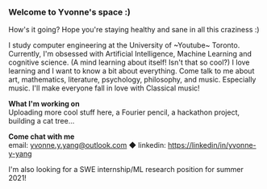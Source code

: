### Welcome to Yvonne's space :)

How's it going? Hope you're staying healthy and sane in all this craziness :)

I study computer engineering at the University of ~Youtube~ Toronto. Currently, I'm obsessed with Artificial Intelligence, Machine Learning and cognitive science. (A mind learning about itself! Isn't that so cool?) I love learning and I want to know a bit about everything. Come talk to me about art, mathematics, literature, psychology, philosophy, and music. Especially music. I'll make everyone fall in love with Classical music!

**What I'm working on**  
Uploading more cool stuff here, a Fourier pencil, a hackathon project, building a cat tree...  

**Come chat with me**  
email: yvonne.y.yang@outlook.com ◆ linkedin: [https://linkedin/in/yvonne-y-yang](yvonne-y-yang)

I'm also looking for a SWE internship/ML research position for summer 2021!

<!--
**yvonne-yang/yvonne-yang** is a ✨ _special_ ✨ repository because its `README.md` (this file) appears on your GitHub profile.

Here are some ideas to get you started:

- 🔭 I’m currently working on ...
- 🌱 I’m currently learning ...
- 👯 I’m looking to collaborate on ...
- 🤔 I’m looking for help with ...
- 💬 Ask me about ...
- 📫 How to reach me: ...
- 😄 Pronouns: ...
- ⚡ Fun fact: ...
-->
